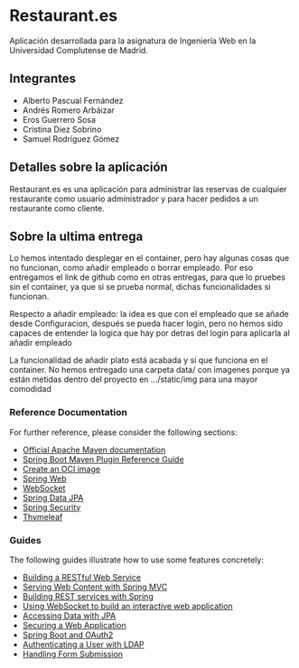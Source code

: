 # Restaurant.es
Aplicación desarrollada para la asignatura de Ingeniería Web en la Universidad Complutense de Madrid.

## Integrantes
- Alberto Pascual Fernández
- Andrés Romero Arbáizar                   
- Eros Guerrero Sosa
- Cristina Díez Sobrino 
- Samuel Rodríguez Gómez

## Detalles sobre la aplicación
Restaurant.es es una aplicación para administrar las reservas de cualquier restaurante como usuario administrador y para hacer pedidos a un restaurante como cliente.

## Sobre la ultima entrega
Lo hemos intentado desplegar en el container, pero hay algunas cosas que no funcionan, como añadir empleado o borrar empleado.
Por eso entregamos el link de github como en otras entregas, para que lo pruebes sin el container, ya que si se prueba normal, dichas
funcionalidades si funcionan.

Respecto a añadir empleado: la idea es que con el empleado que se añade desde Configuracion, después se pueda hacer login, pero no hemos
sido capaces de entender la logica que hay por detras del login para aplicarla al añadir empleado

La funcionalidad de añadir plato está acabada y sí que funciona en el container.
No hemos entregado una carpeta data/ con imagenes porque ya están metidas dentro del proyecto en .../static/img
para una mayor comodidad


### Reference Documentation
For further reference, please consider the following sections:

* [Official Apache Maven documentation](https://maven.apache.org/guides/index.html)
* [Spring Boot Maven Plugin Reference Guide](https://docs.spring.io/spring-boot/docs/2.6.3/maven-plugin/reference/html/)
* [Create an OCI image](https://docs.spring.io/spring-boot/docs/2.6.3/maven-plugin/reference/html/#build-image)
* [Spring Web](https://docs.spring.io/spring-boot/docs/2.6.3/reference/htmlsingle/#boot-features-developing-web-applications)
* [WebSocket](https://docs.spring.io/spring-boot/docs/2.6.3/reference/htmlsingle/#boot-features-websockets)
* [Spring Data JPA](https://docs.spring.io/spring-boot/docs/2.6.3/reference/htmlsingle/#boot-features-jpa-and-spring-data)
* [Spring Security](https://docs.spring.io/spring-boot/docs/2.6.3/reference/htmlsingle/#boot-features-security)
* [Thymeleaf](https://docs.spring.io/spring-boot/docs/2.6.3/reference/htmlsingle/#boot-features-spring-mvc-template-engines)

### Guides
The following guides illustrate how to use some features concretely:

* [Building a RESTful Web Service](https://spring.io/guides/gs/rest-service/)
* [Serving Web Content with Spring MVC](https://spring.io/guides/gs/serving-web-content/)
* [Building REST services with Spring](https://spring.io/guides/tutorials/bookmarks/)
* [Using WebSocket to build an interactive web application](https://spring.io/guides/gs/messaging-stomp-websocket/)
* [Accessing Data with JPA](https://spring.io/guides/gs/accessing-data-jpa/)
* [Securing a Web Application](https://spring.io/guides/gs/securing-web/)
* [Spring Boot and OAuth2](https://spring.io/guides/tutorials/spring-boot-oauth2/)
* [Authenticating a User with LDAP](https://spring.io/guides/gs/authenticating-ldap/)
* [Handling Form Submission](https://spring.io/guides/gs/handling-form-submission/)

